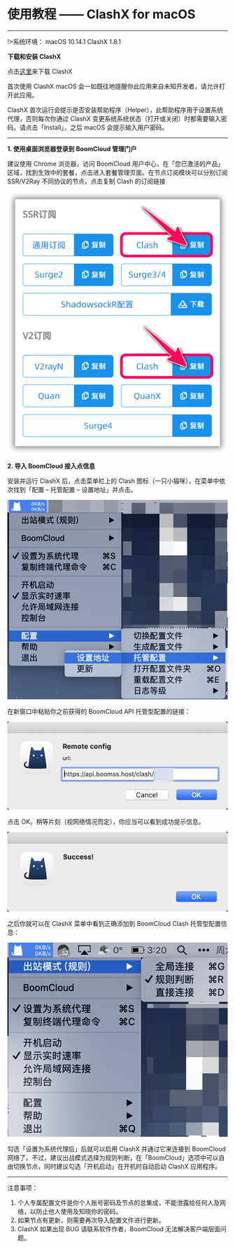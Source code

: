 # 使用教程 —— ClashX for macOS

- - -

!>系统环境： macOS 10.14.1    ClashX 1.8.1

**下载和安装 ClashX**

点击[这里](https://github.com/yichengchen/clashX/releases)来下载 ClashX

首次使用 ClashX macOS 会一如既往地提醒你此应用来自未知开发者，请允许打开此应用。

ClashX 首次运行会提示是否安装帮助程序（Helper），此帮助程序用于设置系统代理，否则每次你通过 ClashX 变更系统系统状态（打开或关闭）时都需要输入密码，请点击「Install」，之后 macOS 会提示输入用户密码。

---

**1. 使用桌面浏览器登录到 BoomCloud 管理门户**

建议使用 Chrome 浏览器，访问 BoomCloud 用户中心，在「您已激活的产品」区域，找到生效中的套餐，点击进入套餐管理页面。在节点订阅模块可以分别订阅 SSR/V2Ray 不同协议的节点，点击复制 Clash 的订阅链接

![](../img/clashwin/0.png)

**2. 导入 BoomCloud 接入点信息**

安装并运行 ClashX 后，点击菜单栏上的 Clash 图标（一只小猫咪），在菜单中依次找到「配置 – 托管配置 – 设置地址」并点击。

![](../img/clashx/02.png)  

在新窗口中粘贴你之前获得的 BoomCloud API 托管型配置的链接：

![](../img/clashx/03.png)

点击 OK。稍等片刻（视网络情况而定），你应当可以看到成功提示信息。

![](../img/clashx/04.png)

之后你就可以在 ClashX 菜单中看到正确添加到 BoomCloud Clash 托管型配置信息：

![](../img/clashx/06.png)

勾选「设置为系统代理后」后就可以启用 ClashX 并通过它来连接到 BoomCloud 网络了。不过，建议出战模式选择为规则判断，在「BoomCloud」选项中可以自由切换节点，同时建议勾选「开机启动」在开机时自动启动 ClashX 应用程序。

- - -
注意事项：  
1. 个人专属配置文件是你个人账号密码及节点的总集成，不能泄露给任何人及网络，以防止他人使用及知晓你的密码。  
2. 如果节点有更新，则需要再次导入配置文件进行更新。  
3. ClashX 如果出现 BUG 请联系软件作者，BoomCloud 无法解决客户端层面问题。
